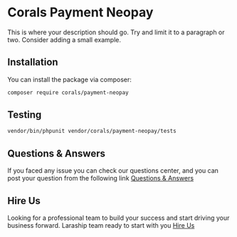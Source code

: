 # Corals Payment Neopay

This is where your description should go. Try and limit it to a paragraph or two. Consider adding a small example.

## Installation

You can install the package via composer:

```bash
composer require corals/payment-neopay
```

## Testing

```bash
vendor/bin/phpunit vendor/corals/payment-neopay/tests 
```

## Questions & Answers
If you faced any issue you can check our questions center, and you can post your question from the following link
[Questions & Answers](https://www.laraship.com/laraship-questions/)  

## Hire Us
Looking for a professional team to build your success and start driving your business forward.
Laraship team ready to start with you [Hire Us](https://www.laraship.com/contact)
